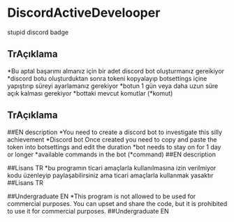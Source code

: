 # DiscordActiveDevelooper
stupid discord badge

## TrAçıklama
*Bu aptal başarımı almanız için bir adet discord bot oluşturmanız gereikiyor 
*discord botu oluşturduktan sonra tokeni kopyalayıp botsettings içine yapıştırıp süreyi ayarlamanız gerekiyor 
*botun 1 gün veya daha uzun süre açık kalması gerekiyor 
*bottaki mevcut komutlar (*komut)
## TrAçıklama

##EN description
*You need to create a discord bot to investigate this silly achievement
*Discord bot Once created you need to copy and paste the token into botsettings and edit the duration
*bot needs to stay on for 1 day or longer
*available commands in the bot (*command)
##EN description

##Lisans TR
*bu programın ticari amaçlarla kullanılmasına izin verilmiyor kodu üzenleyip paylaşabilirsiniz ama ticari amaçlarla kullanmak yasaktır
##Lisans TR

##Undergraduate EN
*This program is not allowed to be used for commercial purposes. You can upset and share the code, but it is prohibited to use it for commercial purposes.
##Undergraduate EN
